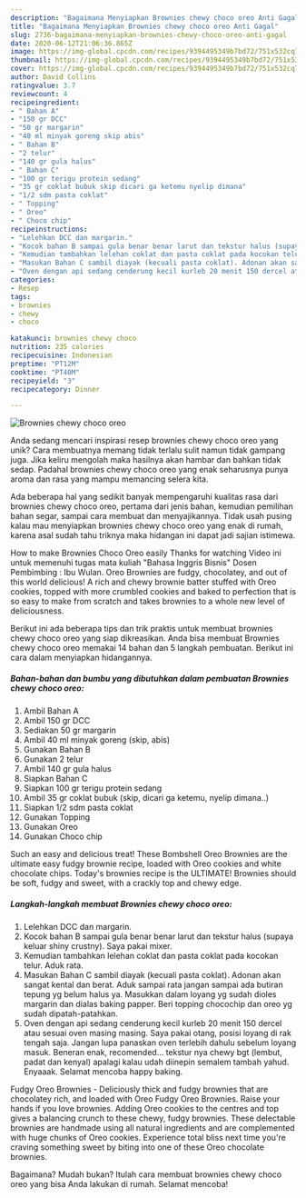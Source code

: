 ```yaml
---
description: "Bagaimana Menyiapkan Brownies chewy choco oreo Anti Gagal"
title: "Bagaimana Menyiapkan Brownies chewy choco oreo Anti Gagal"
slug: 2736-bagaimana-menyiapkan-brownies-chewy-choco-oreo-anti-gagal
date: 2020-06-12T21:06:36.865Z
image: https://img-global.cpcdn.com/recipes/9394495349b7bd72/751x532cq70/brownies-chewy-choco-oreo-foto-resep-utama.jpg
thumbnail: https://img-global.cpcdn.com/recipes/9394495349b7bd72/751x532cq70/brownies-chewy-choco-oreo-foto-resep-utama.jpg
cover: https://img-global.cpcdn.com/recipes/9394495349b7bd72/751x532cq70/brownies-chewy-choco-oreo-foto-resep-utama.jpg
author: David Collins
ratingvalue: 3.7
reviewcount: 4
recipeingredient:
- " Bahan A"
- "150 gr DCC"
- "50 gr margarin"
- "40 ml minyak goreng skip abis"
- " Bahan B"
- "2 telur"
- "140 gr gula halus"
- " Bahan C"
- "100 gr terigu protein sedang"
- "35 gr coklat bubuk skip dicari ga ketemu nyelip dimana"
- "1/2 sdm pasta coklat"
- " Topping"
- " Oreo"
- " Choco chip"
recipeinstructions:
- "Lelehkan DCC dan margarin."
- "Kocok bahan B sampai gula benar benar larut dan tekstur halus (supaya keluar shiny crustny). Saya pakai mixer."
- "Kemudian tambahkan lelehan coklat dan pasta coklat pada kocokan telur. Aduk rata."
- "Masukan Bahan C sambil diayak (kecuali pasta coklat). Adonan akan sangat kental dan berat. Aduk sampai rata jangan sampai ada butiran tepung yg belum halus ya. Masukkan dalam loyang yg sudah dioles margarin dan dialas baking papper. Beri topping chocochip dan oreo yg sudah dipatah-patahkan."
- "Oven dengan api sedang cenderung kecil kurleb 20 menit 150 dercel atau sesuai oven masing masing. Saya pakai otang, posisi loyang di rak tengah saja. Jangan lupa panaskan oven terlebih dahulu sebelum loyang masuk. Beneran enak, recomended... tekstur nya chewy bgt (lembut, padat dan kenyal) apalagi kalau udah diinepin semalem tambah yahud. Enyaaak. Selamat mencoba happy baking."
categories:
- Resep
tags:
- brownies
- chewy
- choco

katakunci: brownies chewy choco 
nutrition: 235 calories
recipecuisine: Indonesian
preptime: "PT12M"
cooktime: "PT40M"
recipeyield: "3"
recipecategory: Dinner

---
```



![Brownies chewy choco oreo](https://img-global.cpcdn.com/recipes/9394495349b7bd72/751x532cq70/brownies-chewy-choco-oreo-foto-resep-utama.jpg)

Anda sedang mencari inspirasi resep brownies chewy choco oreo yang unik? Cara membuatnya memang tidak terlalu sulit namun tidak gampang juga. Jika keliru mengolah maka hasilnya akan hambar dan bahkan tidak sedap. Padahal brownies chewy choco oreo yang enak seharusnya punya aroma dan rasa yang mampu memancing selera kita.

Ada beberapa hal yang sedikit banyak mempengaruhi kualitas rasa dari brownies chewy choco oreo, pertama dari jenis bahan, kemudian pemilihan bahan segar, sampai cara membuat dan menyajikannya. Tidak usah pusing kalau mau menyiapkan brownies chewy choco oreo yang enak di rumah, karena asal sudah tahu triknya maka hidangan ini dapat jadi sajian istimewa.

How to make Brownies Choco Oreo easily Thanks for watching Video ini untuk memenuhi tugas mata kuliah &#34;Bahasa Inggris Bisnis&#34; Dosen Pembimbing : Ibu Wulan. Oreo Brownies are fudgy, chocolatey, and out of this world delicious! A rich and chewy brownie batter stuffed with Oreo cookies, topped with more crumbled cookies and baked to perfection that is so easy to make from scratch and takes brownies to a whole new level of deliciousness.


Berikut ini ada beberapa tips dan trik praktis untuk membuat brownies chewy choco oreo yang siap dikreasikan. Anda bisa membuat Brownies chewy choco oreo memakai 14 bahan dan 5 langkah pembuatan. Berikut ini cara dalam menyiapkan hidangannya.

<!--inarticleads1-->

##### Bahan-bahan dan bumbu yang dibutuhkan dalam pembuatan Brownies chewy choco oreo:

1. Ambil  Bahan A
1. Ambil 150 gr DCC
1. Sediakan 50 gr margarin
1. Ambil 40 ml minyak goreng (skip, abis)
1. Gunakan  Bahan B
1. Gunakan 2 telur
1. Ambil 140 gr gula halus
1. Siapkan  Bahan C
1. Siapkan 100 gr terigu protein sedang
1. Ambil 35 gr coklat bubuk (skip, dicari ga ketemu, nyelip dimana..)
1. Siapkan 1/2 sdm pasta coklat
1. Gunakan  Topping
1. Gunakan  Oreo
1. Gunakan  Choco chip


Such an easy and delicious treat! These Bombshell Oreo Brownies are the ultimate easy fudgy brownie recipe, loaded with Oreo cookies and white chocolate chips. Today&#39;s brownies recipe is the ULTIMATE! Brownies should be soft, fudgy and sweet, with a crackly top and chewy edge. 

<!--inarticleads2-->

##### Langkah-langkah membuat Brownies chewy choco oreo:

1. Lelehkan DCC dan margarin.
1. Kocok bahan B sampai gula benar benar larut dan tekstur halus (supaya keluar shiny crustny). Saya pakai mixer.
1. Kemudian tambahkan lelehan coklat dan pasta coklat pada kocokan telur. Aduk rata.
1. Masukan Bahan C sambil diayak (kecuali pasta coklat). Adonan akan sangat kental dan berat. Aduk sampai rata jangan sampai ada butiran tepung yg belum halus ya. Masukkan dalam loyang yg sudah dioles margarin dan dialas baking papper. Beri topping chocochip dan oreo yg sudah dipatah-patahkan.
1. Oven dengan api sedang cenderung kecil kurleb 20 menit 150 dercel atau sesuai oven masing masing. Saya pakai otang, posisi loyang di rak tengah saja. Jangan lupa panaskan oven terlebih dahulu sebelum loyang masuk. Beneran enak, recomended... tekstur nya chewy bgt (lembut, padat dan kenyal) apalagi kalau udah diinepin semalem tambah yahud. Enyaaak. Selamat mencoba happy baking.


Fudgy Oreo Brownies - Deliciously thick and fudgy brownies that are chocolatey rich, and loaded with Oreo Fudgy Oreo Brownies. Raise your hands if you love brownies. Adding Oreo cookies to the centres and top gives a balancing crunch to these chewy, fudgy brownies. These delectable brownies are handmade using all natural ingredients and are complemented with huge chunks of Oreo cookies. Experience total bliss next time you&#39;re craving something sweet by biting into one of these Oreo chocolate brownies. 

Bagaimana? Mudah bukan? Itulah cara membuat brownies chewy choco oreo yang bisa Anda lakukan di rumah. Selamat mencoba!
